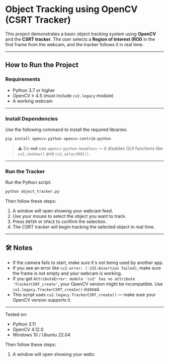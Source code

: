 # Object Tracking using OpenCV (CSRT Tracker)

This project demonstrates a basic object tracking system using **OpenCV** and the **CSRT tracker**. The user selects a **Region of Interest (ROI)** in the first frame from the webcam, and the tracker follows it in real time.

---

##  How to Run the Project

### Requirements

- Python 3.7 or higher  
- OpenCV ≥ 4.5 (must include `cv2.legacy` module)  
- A working webcam  

---

### Install Dependencies

Use the following command to install the required libraries:

```bash
pip install opencv-python opencv-contrib-python
```

> ⚠️ Do **not** use `opencv-python-headless` — it disables GUI functions like `cv2.imshow()` and `cv2.selectROI()`.

---

### Run the Tracker

Run the Python script:

```bash
python object_tracker.py
```

Then follow these steps:

1. A window will open showing your webcam feed.
2. Use your mouse to select the object you want to track.
3. Press `ENTER` or `SPACE` to confirm the selection.
4. The CSRT tracker will begin tracking the selected object in real time.

---

## 🛠️ Notes

- If the camera fails to start, make sure it's not being used by another app.
- If you see an error like `cv2.error: (-215:Assertion failed)`, make sure the frame is not empty and your webcam is working.
- If you get `AttributeError: module 'cv2' has no attribute 'TrackerCSRT_create'`, your OpenCV version might be incompatible. Use `cv2.legacy.TrackerCSRT_create()` instead.
- This script uses `cv2.legacy.TrackerCSRT_create()` — make sure your OpenCV version supports it.

---

Tested on:
- Python 3.11
- OpenCV 4.12.0
- Windows 10 / Ubuntu 22.04

Then follow these steps:

1. A window will open showing your webc
